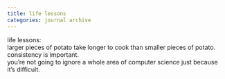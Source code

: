 ```yaml
---
title: life lessons
categories: journal archive
---
```

life lessons:  
larger pieces of potato take longer to cook than smaller pieces of potato.  
consistency is important.  
you’re not going to ignore a whole area of computer science just because it’s difficult.
